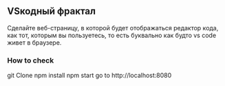 ## VSкодный фрактал

Сделайте веб-страницу, в которой будет отображаться редактор кода, как тот, которым вы пользуетесь, то есть буквально как будто vs code живет в браузере.

### How to check

git Clone
npm install
npm start
go to http://localhost:8080
